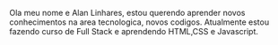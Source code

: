 Ola meu nome e Alan Linhares, estou querendo aprender novos conhecimentos na area tecnologica, novos codigos.
Atualmente estou fazendo curso de Full Stack e aprendendo HTML,CSS e Javascript.
